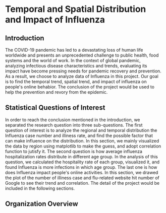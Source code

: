 # Temporal and Spatial Distribution and Impact of Influenza

## Introduction
The COVID-19 pandemic has led to a devastating loss of human life worldwide and presents an unprecedented challenge to public health, food systems and the world of work. In the context of global pandemic, analyzing infectious disease characteristics and trends, evaluating its impact have become pressing needs for pandemic recovery and prevention. As a result, we choose to analyze data of Influenza in this project. Our goal is to find the temporal trend, spatial trend, and impact of influenza on people's online behabior. The conclusion of the project would be used to help the prevention and revory from the epidemic.

## Statistical Questions of Interest
In order to reach the conclusion mentioned in the introduction, we separated the research question into three sub-questions. The first question of interest is to analyze the regional and temporal distribution the Influenza case number and illiness rate, and find the possible factor that can make influence on the distribution. In this section, we mainly visualized the data by region using matplotlib to make the guess, and adopt correlation function to jutisfy it. The second question is how average influenza hospitalization rates distribute in different age group. In the analysis of this question, we calculated the hospitality rate of each group, visualized it, and found Influenza is more infections in which age group. The last one is how does Influenza impact people's online activities. In this section, we drawed the plot of the number of illiness case and flu-related website hit number of Google to see their trend and correlation. The detail of the project would be included in the following sections.

## Organization Overview


